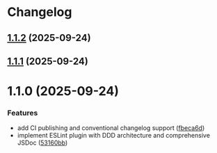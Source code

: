 # Changelog

## [1.1.2](https://github.com/tupe12334/eslint-plugin-error/compare/v1.1.1...v1.1.2) (2025-09-24)

## [1.1.1](https://github.com/tupe12334/eslint-plugin-error/compare/v1.1.0...v1.1.1) (2025-09-24)

# 1.1.0 (2025-09-24)


### Features

* add CI publishing and conventional changelog support ([fbeca6d](https://github.com/tupe12334/eslint-plugin-error/commit/fbeca6ddda6cbb3418364314543054a65d24ef7f))
* implement ESLint plugin with DDD architecture and comprehensive JSDoc ([53160bb](https://github.com/tupe12334/eslint-plugin-error/commit/53160bbc1c756fe112d6f70a3d4b3b32d9f960a5))
